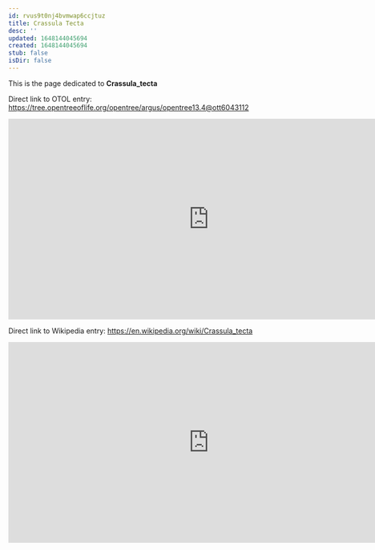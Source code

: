 ```yaml
---
id: rvus9t0nj4bvmwap6ccjtuz
title: Crassula Tecta
desc: ''
updated: 1648144045694
created: 1648144045694
stub: false
isDir: false
---
```

This is the page dedicated to **Crassula_tecta**


Direct link to OTOL entry: https://tree.opentreeoflife.org/opentree/argus/opentree13.4@ott6043112



<html>
    <body>
    <iframe src="https://tree.opentreeoflife.org/opentree/argus/opentree13.4@ott6043112"
    width="800" height="400" frameborder="0" allowfullscreen> </iframe>
    </body>
</html>
    


Direct link to Wikipedia entry: https://en.wikipedia.org/wiki/Crassula_tecta



<html>
    <body>
    <iframe src="https://en.wikipedia.org/wiki/Crassula_tecta"
    width="800" height="400" frameborder="0" allowfullscreen> </iframe>
    </body>
</html>
    
